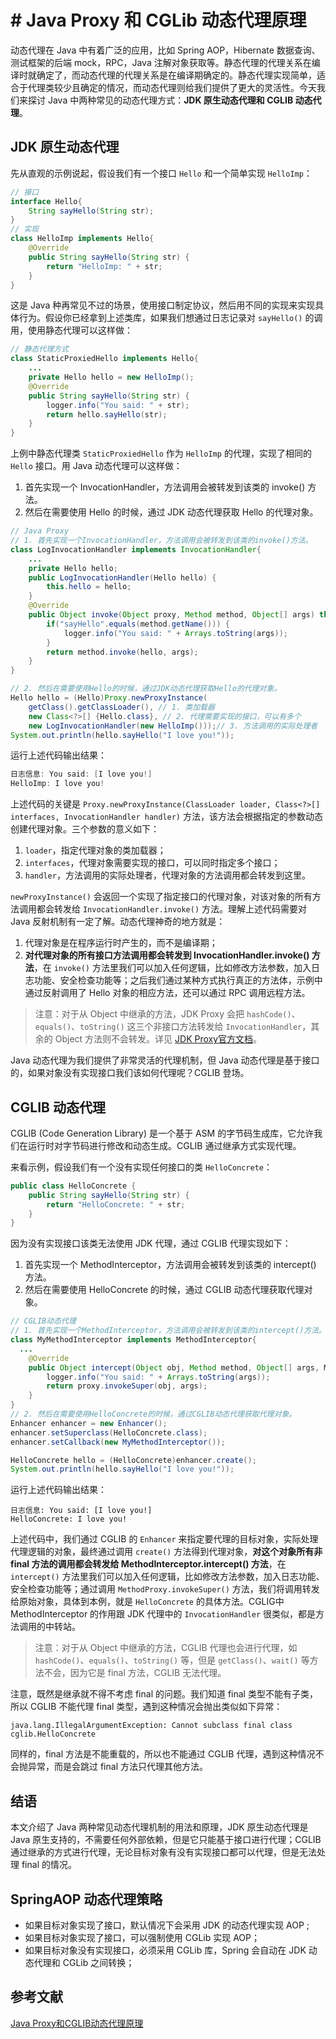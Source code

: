 # # Java Proxy 和 CGLib 动态代理原理

动态代理在 Java 中有着广泛的应用，比如 Spring AOP，Hibernate 数据查询、测试框架的后端 mock，RPC，Java 注解对象获取等。静态代理的代理关系在编译时就确定了，而动态代理的代理关系是在编译期确定的。静态代理实现简单，适合于代理类较少且确定的情况，而动态代理则给我们提供了更大的灵活性。今天我们来探讨 Java 中两种常见的动态代理方式：**JDK 原生动态代理和 CGLIB 动态代理**。

## JDK 原生动态代理

先从直观的示例说起，假设我们有一个接口 `Hello` 和一个简单实现 `HelloImp`：

```java
// 接口
interface Hello{
    String sayHello(String str);
}
// 实现
class HelloImp implements Hello{
    @Override
    public String sayHello(String str) {
        return "HelloImp: " + str;
    }
}
```

这是 Java 种再常见不过的场景，使用接口制定协议，然后用不同的实现来实现具体行为。假设你已经拿到上述类库，如果我们想通过日志记录对 `sayHello()` 的调用，使用静态代理可以这样做：

```java
// 静态代理方式
class StaticProxiedHello implements Hello{
    ...
    private Hello hello = new HelloImp();
    @Override
    public String sayHello(String str) {
        logger.info("You said: " + str);
        return hello.sayHello(str);
    }
}
```

上例中静态代理类 `StaticProxiedHello` 作为 `HelloImp` 的代理，实现了相同的 `Hello` 接口。用 Java 动态代理可以这样做：

1. 首先实现一个 InvocationHandler，方法调用会被转发到该类的 invoke() 方法。
2. 然后在需要使用 Hello 的时候，通过 JDK 动态代理获取 Hello 的代理对象。

```java
// Java Proxy
// 1. 首先实现一个InvocationHandler，方法调用会被转发到该类的invoke()方法。
class LogInvocationHandler implements InvocationHandler{
    ...
    private Hello hello;
    public LogInvocationHandler(Hello hello) {
        this.hello = hello;
    }
    @Override
    public Object invoke(Object proxy, Method method, Object[] args) throws Throwable {
        if("sayHello".equals(method.getName())) {
            logger.info("You said: " + Arrays.toString(args));
        }
        return method.invoke(hello, args);
    }
}

// 2. 然后在需要使用Hello的时候，通过JDK动态代理获取Hello的代理对象。
Hello hello = (Hello)Proxy.newProxyInstance(
    getClass().getClassLoader(), // 1. 类加载器
    new Class<?>[] {Hello.class}, // 2. 代理需要实现的接口，可以有多个
    new LogInvocationHandler(new HelloImp()));// 3. 方法调用的实际处理者
System.out.println(hello.sayHello("I love you!"));
```

运行上述代码输出结果：

```java
日志信息: You said: [I love you!]
HelloImp: I love you!
```

上述代码的关键是 `Proxy.newProxyInstance(ClassLoader loader, Class<?>[] interfaces, InvocationHandler handler)` 方法，该方法会根据指定的参数动态创建代理对象。三个参数的意义如下：

1. `loader`，指定代理对象的类加载器；
2. `interfaces`，代理对象需要实现的接口，可以同时指定多个接口；
3. `handler`，方法调用的实际处理者，代理对象的方法调用都会转发到这里。

`newProxyInstance()` 会返回一个实现了指定接口的代理对象，对该对象的所有方法调用都会转发给 `InvocationHandler.invoke()` 方法。理解上述代码需要对 Java 反射机制有一定了解。动态代理神奇的地方就是：

1. 代理对象是在程序运行时产生的，而不是编译期；
2. **对代理对象的所有接口方法调用都会转发到 InvocationHandler.invoke() 方法**，在 `invoke()` 方法里我们可以加入任何逻辑，比如修改方法参数，加入日志功能、安全检查功能等；之后我们通过某种方式执行真正的方法体，示例中通过反射调用了 Hello 对象的相应方法，还可以通过 RPC 调用远程方法。

> 注意：对于从 Object 中继承的方法，JDK Proxy 会把 `hashCode()`、`equals()`、`toString()` 这三个非接口方法转发给 `InvocationHandler`，其余的 Object 方法则不会转发。详见 [JDK Proxy官方文档](https://docs.oracle.com/javase/7/docs/api/java/lang/reflect/Proxy.html)。

Java 动态代理为我们提供了非常灵活的代理机制，但 Java 动态代理是基于接口的，如果对象没有实现接口我们该如何代理呢？CGLIB 登场。

## CGLIB 动态代理

CGLIB (Code Generation Library) 是一个基于 ASM 的字节码生成库，它允许我们在运行时对字节码进行修改和动态生成。CGLIB 通过继承方式实现代理。

来看示例，假设我们有一个没有实现任何接口的类 `HelloConcrete`：

```java
public class HelloConcrete {
    public String sayHello(String str) {
        return "HelloConcrete: " + str;
    }
}
```

因为没有实现接口该类无法使用 JDK 代理，通过 CGLIB 代理实现如下：

1. 首先实现一个 MethodInterceptor，方法调用会被转发到该类的 intercept() 方法。
2. 然后在需要使用 HelloConcrete 的时候，通过 CGLIB 动态代理获取代理对象。

```java
// CGLIB动态代理
// 1. 首先实现一个MethodInterceptor，方法调用会被转发到该类的intercept()方法。
class MyMethodInterceptor implements MethodInterceptor{
  ...
    @Override
    public Object intercept(Object obj, Method method, Object[] args, MethodProxy proxy) throws Throwable {
        logger.info("You said: " + Arrays.toString(args));
        return proxy.invokeSuper(obj, args);
    }
}
// 2. 然后在需要使用HelloConcrete的时候，通过CGLIB动态代理获取代理对象。
Enhancer enhancer = new Enhancer();
enhancer.setSuperclass(HelloConcrete.class);
enhancer.setCallback(new MyMethodInterceptor());

HelloConcrete hello = (HelloConcrete)enhancer.create();
System.out.println(hello.sayHello("I love you!"));
```

运行上述代码输出结果：

```
日志信息: You said: [I love you!]
HelloConcrete: I love you!
```

上述代码中，我们通过 CGLIB 的 `Enhancer` 来指定要代理的目标对象，实际处理代理逻辑的对象，最终通过调用 `create()` 方法得到代理对象，**对这个对象所有非 final 方法的调用都会转发给 MethodInterceptor.intercept() 方法**，在 `intercept()` 方法里我们可以加入任何逻辑，比如修改方法参数，加入日志功能、安全检查功能等；通过调用 `MethodProxy.invokeSuper()` 方法，我们将调用转发给原始对象，具体到本例，就是 `HelloConcrete` 的具体方法。CGLIG中 MethodInterceptor 的作用跟 JDK 代理中的 `InvocationHandler` 很类似，都是方法调用的中转站。

> 注意：对于从 Object 中继承的方法，CGLIB 代理也会进行代理，如 `hashCode()`、`equals()`、`toString()` 等，但是 `getClass()`、`wait()` 等方法不会，因为它是 final 方法，CGLIB 无法代理。

注意，既然是继承就不得不考虑 final 的问题。我们知道 final 类型不能有子类，所以 CGLIB 不能代理 final 类型，遇到这种情况会抛出类似如下异常：

```
java.lang.IllegalArgumentException: Cannot subclass final class cglib.HelloConcrete
```

同样的，final 方法是不能重载的，所以也不能通过 CGLIB 代理，遇到这种情况不会抛异常，而是会跳过 final 方法只代理其他方法。

## 结语

本文介绍了 Java 两种常见动态代理机制的用法和原理，JDK 原生动态代理是 Java 原生支持的，不需要任何外部依赖，但是它只能基于接口进行代理；CGLIB 通过继承的方式进行代理，无论目标对象有没有实现接口都可以代理，但是无法处理 final 的情况。

## SpringAOP 动态代理策略

- 如果目标对象实现了接口，默认情况下会采用 JDK 的动态代理实现 AOP ;
- 如果目标对象实现了接口，可以强制使用 CGLib 实现 AOP；
- 如果目标对象没有实现接口，必须采用 CGLib 库，Spring 会自动在 JDK 动态代理和 CGLib 之间转换；

## 参考文献

[Java Proxy和CGLIB动态代理原理](https://www.cnblogs.com/CarpenterLee/p/8241042.html)

